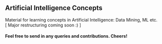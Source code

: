 ## Artificial Intelligence Concepts

Material for learning concepts in Artificial Intelligence: Data Mining, ML etc. [ Major restructuring coming soon :) ]

#### Feel free to send in any queries and contributions. Cheers!
